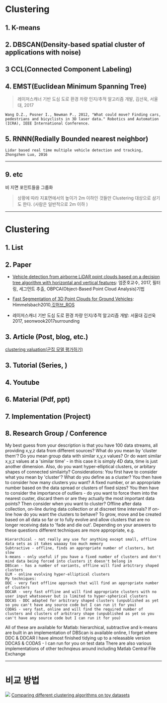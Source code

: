 # Clustering 



## 1. K-means

## 2. DBSCAN(Density-based spatial cluster of applications with noise)

## 3 CCL(Connected Component Labeling)

## 4. EMST(Euclidean Minimum Spanning Tree) 

> 레이저스캐너 기반 도심 도로 환경 차량 인지/추적 알고리즘 개발, 김선욱, 서울대, 2017

```
Wang D.Z., Posner I., Newman P., 2012, "What could move? Finding cars, pedestrians and bicyclists in 3D laser data." Robotics and Automation (ICRA), IEEE International Conference.
```

## 5. RNNN(Redially Bounded nearest neighbor)


```
Lidar based real time multiple vehicle detection and tracking, Zhongzhen Luo, 2016
```

---

## 9. etc

비 지면 포인트들을 그룹화 

> 상황에 따라 지표면에서의 높이가 2m 이하인 것들만 Clustering 대상으로 삼기도 한다. (사람은 일반적으로 2m 이하 )


---

# Clustering 

## 1. List



## 2. Paper

- [Vehicle detection from airborne LiDAR point clouds based on a decision tree algorithm with horizontal and vertical features](https://www.tandfonline.com/doi/abs/10.1080/2150704X.2016.1278310?journalCode=trsl20): 엄준호교수, 2017, 필터링, 세그먼트 추출, OBPCA(Object-Based Point Cloud Analysis)기법


- [Fast Segmentation of 3D Point Clouds for Ground Vehicles](https://ieeexplore.ieee.org/stamp/stamp.jsp?arnumber=5548059): Himmelsbach2010,[깃허브_ROS](https://github.com/lorenwel/linefit_ground_segmentation)

- 레이저스캐너 기반 도심 도로 환경 차량 인지/추적 알고리즘 개발: 서울대 김선욱 2017, seonwook2017surrounding

## 3. Article (Post, blog, etc.)

[clustering valuation(군집 모델 평가하기)](http://woolulu.tistory.com/50)

## 3. Tutorial (Series, )



## 4. Youtube



## 6. Material (Pdf, ppt)



## 7. Implementation (Project)


## 8. Research Group / Conference 


My best guess from your description is that you have 100 data streams, all providing x,y,z data from different sources?
What do you mean by 'cluster them'? Do you mean group data with similar x,y,x values? Or do want similar x,y,z values at a 'similar time' - in this case it is simply 4D data, time is just another dimension. Also, do you want hyper-elliptical clusters, or arbitary shapes of connected similairty?
Considerations:
You first have to consider what you mean by 'cluster'? What do you define as a cluster?
You then have to consider how many clusters you want? A fixed number, or an appropriate number based on the data spread or clusters of fixed sizes?
You then have to consider the importance of outliers - do you want to force them into the nearest custer, discard them or are they actually the most important data points?
Then consider when you want to cluster? Offline after data collection, on-line during data collection or at discreet time intervals?
If on-line how do you want the clusters to behave? To grow, move and be created based on all data so far or to fully evolve and allow clusters that are no longer receiving data to 'fade and die out'.
Depending on your answers to these questions different techniques are more appropriate, e.g.
```
Hierarchical - not really any use for anything except small, offline data sets as it takes waaaay too much memory
Subtractive - offline, finds an appropriate number of clusters, but slow
k-means - only useful if you have a fixed number of clusters and don't mind data being forced into clusters it doesn't belong in
DBScan - has a number of variants, offline will find arbitrary shaped clusters
ELM - online evolving hyper-elliptical clusters
My techniques:
DDC - very fast offline approach that will find an appropriate number of clusters
DDCAR - very fast offline and will find appropriate clusters with no user input whatsoever but is limited to hyper-spherical clusters
DDCAS - DDC adapted for arbitrary shaped clusters (unpublished as yet so you can't have any source code but I can run it for you)
CODAS - very fast, online and will find the required number of clusters and clusters of arbitrary shape (unpublished as yet so you can't have any source code but I can run it for you)
```

All of these are available for Matlab:
hierarchical, subtractive and k-means are built in
an implementation of DBScan is available online, I forget where
DDC & DDCAR I have almost finished tidying up to a releasable version
DDCAS & CODAS - I can run for you on test data
There are also various implementations of other technqieus around including Matlab Central File Exchange

---
# 비교 방법 
![](http://scikit-learn.org/stable/_images/sphx_glr_plot_cluster_comparison_001.png)
[Comparing different clustering algorithms on toy datasets](http://scikit-learn.org/stable/auto_examples/cluster/plot_cluster_comparison.html#sphx-glr-auto-examples-cluster-plot-cluster-comparison-py)
